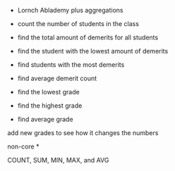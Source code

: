 - Lornch Ablademy plus aggregations


* count the number of students in the class

* find the total amount of demerits for all students
* find the student with the lowest amount of demerits
* find students with the most demerits
* find average demerit count

* find the lowest grade
* find the highest grade
* find average grade

add new grades to see how it changes the numbers

non-core
* 


COUNT, SUM, MIN, MAX, and AVG
